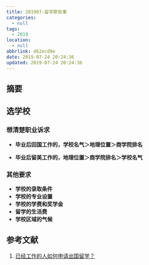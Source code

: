 ```yaml
---
title: 201907-留学那些事
categories:
  - null
tags:
  - 2019
location:
  - null
abbrlink: d62ecd9e
date: 2019-07-24 20:24:36
updated: 2019-07-24 20:24:36
---
```


## 摘要

>

<!-- more -->

## 选学校

### 想清楚职业诉求

- **毕业后回国工作的，学校名气＞地理位置＞商学院排名**

- **毕业后留美工作的，地理位置＞商学院排名＞学校名气**

### 其他要求

- **学校的录取条件**
- **学校的专业设置**
- **学校的学费和奖学金**
- **留学的生活费**
- **学校区域的气候**

## 参考文献

1. [已经工作的人如何申请出国留学？](https://www.zhihu.com/question/19727271/answer/267345018)